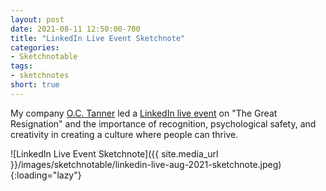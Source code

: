 ```yaml
---
layout: post
date: 2021-08-11 12:50:00-700
title: "LinkedIn Live Event Sketchnote"
categories:
- Sketchnotable
tags:
- sketchnotes
short: true
---
```


My company [O.C. Tanner](https://www.octanner.com/) led a [LinkedIn live event](https://www.linkedin.com/events/linkedinlivewitho-c-tanner-ther6811350116583141376/) on "The Great Resignation" and the importance of recognition, psychological safety, and creativity in creating a culture where people can thrive.

![LinkedIn Live Event Sketchnote]({{ site.media_url }}/images/sketchnotable/linkedin-live-aug-2021-sketchnote.jpeg){:loading="lazy"}

